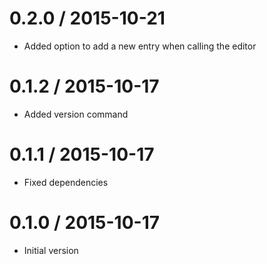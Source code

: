 
0.2.0 / 2015-10-21
==================

  * Added option to add a new entry when calling the editor

0.1.2 / 2015-10-17
==================

  * Added version command

0.1.1 / 2015-10-17
==================

  * Fixed dependencies

0.1.0 / 2015-10-17
==================

  * Initial version
